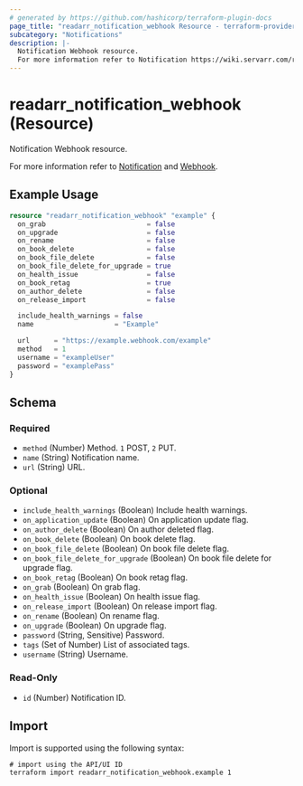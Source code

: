 ```yaml
---
# generated by https://github.com/hashicorp/terraform-plugin-docs
page_title: "readarr_notification_webhook Resource - terraform-provider-readarr"
subcategory: "Notifications"
description: |-
  Notification Webhook resource.
  For more information refer to Notification https://wiki.servarr.com/readarr/settings#connect and Webhook https://wiki.servarr.com/readarr/supported#webhook.
---
```


# readarr_notification_webhook (Resource)

<!-- subcategory:Notifications -->Notification Webhook resource.
For more information refer to [Notification](https://wiki.servarr.com/readarr/settings#connect) and [Webhook](https://wiki.servarr.com/readarr/supported#webhook).

## Example Usage

```terraform
resource "readarr_notification_webhook" "example" {
  on_grab                         = false
  on_upgrade                      = false
  on_rename                       = false
  on_book_delete                  = false
  on_book_file_delete             = false
  on_book_file_delete_for_upgrade = true
  on_health_issue                 = false
  on_book_retag                   = true
  on_author_delete                = false
  on_release_import               = false

  include_health_warnings = false
  name                    = "Example"

  url      = "https://example.webhook.com/example"
  method   = 1
  username = "exampleUser"
  password = "examplePass"
}
```

<!-- schema generated by tfplugindocs -->
## Schema

### Required

- `method` (Number) Method. `1` POST, `2` PUT.
- `name` (String) Notification name.
- `url` (String) URL.

### Optional

- `include_health_warnings` (Boolean) Include health warnings.
- `on_application_update` (Boolean) On application update flag.
- `on_author_delete` (Boolean) On author deleted flag.
- `on_book_delete` (Boolean) On book delete flag.
- `on_book_file_delete` (Boolean) On book file delete flag.
- `on_book_file_delete_for_upgrade` (Boolean) On book file delete for upgrade flag.
- `on_book_retag` (Boolean) On book retag flag.
- `on_grab` (Boolean) On grab flag.
- `on_health_issue` (Boolean) On health issue flag.
- `on_release_import` (Boolean) On release import flag.
- `on_rename` (Boolean) On rename flag.
- `on_upgrade` (Boolean) On upgrade flag.
- `password` (String, Sensitive) Password.
- `tags` (Set of Number) List of associated tags.
- `username` (String) Username.

### Read-Only

- `id` (Number) Notification ID.

## Import

Import is supported using the following syntax:

```shell
# import using the API/UI ID
terraform import readarr_notification_webhook.example 1
```
